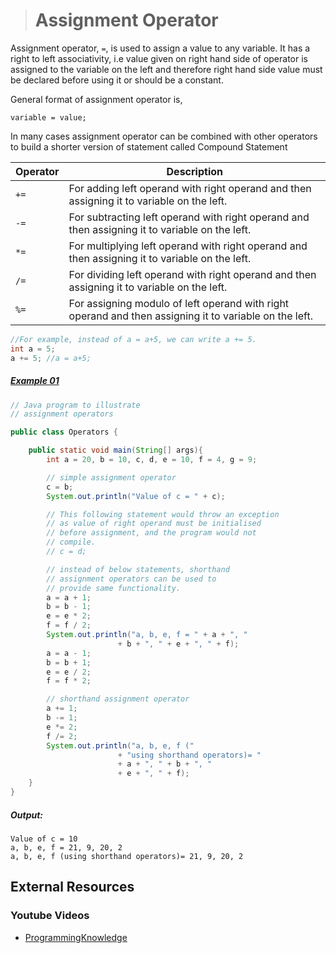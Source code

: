 ># Assignment Operator

Assignment operator, `=`, is used to assign a value to any variable. It has a right to left associativity, i.e value given on right hand side of operator is assigned to the variable on the left and therefore right hand side value must be declared before using it or should be a constant.

General format of assignment operator is,

	variable = value;

In many cases assignment operator can be combined with other operators to build a shorter version of statement called Compound Statement   

|Operator|Description|
|---|---|
|`+=`|For adding left operand with right operand and then assigning it to variable on the left.|
|`-=`|For subtracting left operand with right operand and then assigning it to variable on the left.|
|`*=`|For multiplying left operand with right operand and then assigning it to variable on the left.|
|`/=`|For dividing left operand with right operand and then assigning it to variable on the left.|
|`%=`|For assigning modulo of left operand with right operand and then assigning it to variable on the left.|

```java
//For example, instead of a = a+5, we can write a += 5.
int a = 5;   
a += 5; //a = a+5;
```

##### [Example 01](../20-Examples/06-Operators/08-Assignment-Operator/Example-01/)

```java
// Java program to illustrate    
// assignment operators    

public class Operators {

	public static void main(String[] args){
		int a = 20, b = 10, c, d, e = 10, f = 4, g = 9; 

		// simple assignment operator 
		c = b; 
		System.out.println("Value of c = " + c); 

		// This following statement would throw an exception 
		// as value of right operand must be initialised 
		// before assignment, and the program would not 
		// compile. 
		// c = d; 

		// instead of below statements, shorthand 
		// assignment operators can be used to 
		// provide same functionality. 
		a = a + 1; 
		b = b - 1; 
		e = e * 2; 
		f = f / 2; 
		System.out.println("a, b, e, f = " + a + ", "
						+ b + ", " + e + ", " + f); 
		a = a - 1; 
		b = b + 1; 
		e = e / 2; 
		f = f * 2; 

		// shorthand assignment operator 
		a += 1; 
		b -= 1; 
		e *= 2; 
		f /= 2; 
		System.out.println("a, b, e, f ("
						+ "using shorthand operators)= "
						+ a + ", " + b + ", "
						+ e + ", " + f); 
	}
}
```

##### Output:

	Value of c = 10   
	a, b, e, f = 21, 9, 20, 2   
	a, b, e, f (using shorthand operators)= 21, 9, 20, 2

## External Resources

### Youtube Videos

* [ProgrammingKnowledge](https://www.youtube.com/watch?v=f5YdkIzNmfM&list=PLS1QulWo1RIbfTjQvTdj8Y6yyq4R7g-Al&index=7)
